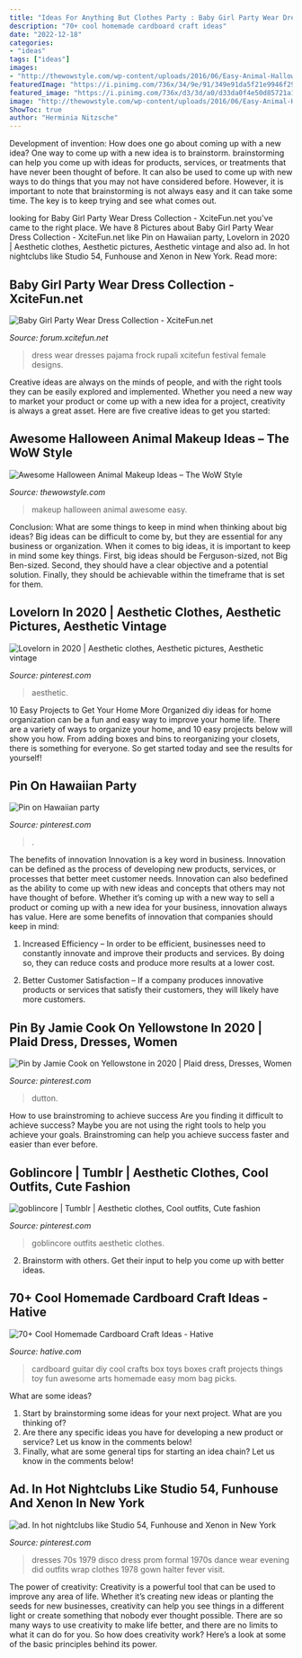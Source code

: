 ```yaml
---
title: "Ideas For Anything But Clothes Party : Baby Girl Party Wear Dress Collection"
description: "70+ cool homemade cardboard craft ideas"
date: "2022-12-18"
categories:
- "ideas"
tags: ["ideas"]
images:
- "http://thewowstyle.com/wp-content/uploads/2016/06/Easy-Animal-Halloween-Makeup.jpg"
featuredImage: "https://i.pinimg.com/736x/34/9e/91/349e91da5f21e9946f29858bfe8416fc.jpg"
featured_image: "https://i.pinimg.com/736x/d3/3d/a0/d33da0f4e50d85721a1697ffe65f784b.jpg"
image: "http://thewowstyle.com/wp-content/uploads/2016/06/Easy-Animal-Halloween-Makeup.jpg"
ShowToc: true
author: "Herminia Nitzsche"
---
```



Development of invention: How does one go about coming up with a new idea?
One way to come up with a new idea is to brainstorm. brainstorming can help you come up with ideas for products, services, or treatments that have never been thought of before. It can also be used to come up with new ways to do things that you may not have considered before. However, it is important to note that brainstorming is not always easy and it can take some time. The key is to keep trying and see what comes out.

	

		
looking for Baby Girl Party Wear Dress Collection - XciteFun.net you've came to the right place. We have 8 Pictures about Baby Girl Party Wear Dress Collection - XciteFun.net like Pin on Hawaiian party, Lovelorn in 2020 | Aesthetic clothes, Aesthetic pictures, Aesthetic vintage and also ad. In hot nightclubs like Studio 54, Funhouse and Xenon in New York. Read more:
		
    
## Baby Girl Party Wear Dress Collection - XciteFun.net

<img loading=lazy src="https://img.xcitefun.net/users/2012/12/311222,xcitefun-baby-girl-party-wear-dress-collection-12.jpg" onerror="this.onerror=null;this.src='https://tse2.mm.bing.net/th?id=OIP.kke2zCcGPV0QRIJ5CFEq3gHaLH&amp;pid=15.1';" alt="Baby Girl Party Wear Dress Collection - XciteFun.net">

_Source: forum.xcitefun.net_

>dress wear dresses pajama frock rupali xcitefun festival female designs. 

	

Creative ideas are always on the minds of people, and with the right tools they can be easily explored and implemented. Whether you need a new way to market your product or come up with a new idea for a project, creativity is always a great asset. Here are five creative ideas to get you started:

    
## Awesome Halloween Animal Makeup Ideas – The WoW Style

<img loading=lazy src="http://thewowstyle.com/wp-content/uploads/2016/06/Easy-Animal-Halloween-Makeup.jpg" onerror="this.onerror=null;this.src='https://tse2.mm.bing.net/th?id=OIP.nNLMtnA0Qpd_bYI-KolzBwHaK3&amp;pid=15.1';" alt="Awesome Halloween Animal Makeup Ideas – The WoW Style">

_Source: thewowstyle.com_

>makeup halloween animal awesome easy. 

	

Conclusion: What are some things to keep in mind when thinking about big ideas?
Big ideas can be difficult to come by, but they are essential for any business or organization. When it comes to big ideas, it is important to keep in mind some key things. First, big ideas should be Ferguson-sized, not Big Ben-sized. Second, they should have a clear objective and a potential solution. Finally, they should be achievable within the timeframe that is set for them.

    
## Lovelorn In 2020 | Aesthetic Clothes, Aesthetic Pictures, Aesthetic Vintage

<img loading=lazy src="https://i.pinimg.com/736x/99/f7/5d/99f75d1c47c6fe4d07c8ece2a8ff72ec.jpg" onerror="this.onerror=null;this.src='https://tse3.mm.bing.net/th?id=OIP.EfmONxR04PkdUEYpnYm87AHaLH&amp;pid=15.1';" alt="Lovelorn in 2020 | Aesthetic clothes, Aesthetic pictures, Aesthetic vintage">

_Source: pinterest.com_

>aesthetic. 

	

10 Easy Projects to Get Your Home More Organized
diy ideas for home organization can be a fun and easy way to improve your home life. There are a variety of ways to organize your home, and 10 easy projects below will show you how. From adding boxes and bins to reorganizing your closets, there is something for everyone. So get started today and see the results for yourself!

    
## Pin On Hawaiian Party

<img loading=lazy src="https://i.pinimg.com/736x/d3/3d/a0/d33da0f4e50d85721a1697ffe65f784b.jpg" onerror="this.onerror=null;this.src='https://tse2.mm.bing.net/th?id=OIP.0kfyyokmUcfLLAljMx-TggHaJ3&amp;pid=15.1';" alt="Pin on Hawaiian party">

_Source: pinterest.com_

>. 

	

The benefits of innovation
Innovation is a key word in business. Innovation can be defined as the process of developing new products, services, or processes that better meet customer needs. Innovation can also bedefined as the ability to come up with new ideas and concepts that others may not have thought of before. Whether it’s coming up with a new way to sell a product or coming up with a new idea for your business, innovation always has value. Here are some benefits of innovation that companies should keep in mind: 
1) Increased Efficiency – In order to be efficient, businesses need to constantly innovate and improve their products and services. By doing so, they can reduce costs and produce more results at a lower cost. 

2) Better Customer Satisfaction – If a company produces innovative products or services that satisfy their customers, they will likely have more customers.

    
## Pin By Jamie Cook On Yellowstone In 2020 | Plaid Dress, Dresses, Women

<img loading=lazy src="https://i.pinimg.com/736x/11/d3/6b/11d36b0f7fc3a1906a9c3f983138d6d9.jpg" onerror="this.onerror=null;this.src='https://tse3.mm.bing.net/th?id=OIP.yxGGci-BzeE5CtJB3CjQiQAAAA&amp;pid=15.1';" alt="Pin by Jamie Cook on Yellowstone in 2020 | Plaid dress, Dresses, Women">

_Source: pinterest.com_

>dutton. 

	

How to use brainstroming to achieve success
Are you finding it difficult to achieve success? Maybe you are not using the right tools to help you achieve your goals. Brainstroming can help you achieve success faster and easier than ever before.

    
## Goblincore | Tumblr | Aesthetic Clothes, Cool Outfits, Cute Fashion

<img loading=lazy src="https://i.pinimg.com/736x/e5/ad/ad/e5adad57b2dad05586fd252a69f3d1aa.jpg" onerror="this.onerror=null;this.src='https://tse1.mm.bing.net/th?id=OIP.VtjjcoFz_odQHYNgde5TIAHaJ3&amp;pid=15.1';" alt="goblincore | Tumblr | Aesthetic clothes, Cool outfits, Cute fashion">

_Source: pinterest.com_

>goblincore outfits aesthetic clothes. 

	

2. Brainstorm with others. Get their input to help you come up with better ideas.

    
## 70+ Cool Homemade Cardboard Craft Ideas - Hative

<img loading=lazy src="https://hative.com/wp-content/uploads/2014/04/cardboard-crafts/3-diy-cardboard-guitar.jpg" onerror="this.onerror=null;this.src='https://tse4.mm.bing.net/th?id=OIP.4GTcjW7jxPBf6ek8VoEF3wHaJ1&amp;pid=15.1';" alt="70+ Cool Homemade Cardboard Craft Ideas - Hative">

_Source: hative.com_

>cardboard guitar diy cool crafts box toys boxes craft projects things toy fun awesome arts homemade easy mom bag picks. 

	

What are some ideas?
1. Start by brainstorming some ideas for your next project. What are you thinking of?
2. Are there any specific ideas you have for developing a new product or service? Let us know in the comments below!
3. Finally, what are some general tips for starting an idea chain? Let us know in the comments below!

    
## Ad. In Hot Nightclubs Like Studio 54, Funhouse And Xenon In New York

<img loading=lazy src="https://i.pinimg.com/736x/34/9e/91/349e91da5f21e9946f29858bfe8416fc.jpg" onerror="this.onerror=null;this.src='https://tse4.mm.bing.net/th?id=OIP.ozQXi1nfd_92JP7eq87s0gHaO4&amp;pid=15.1';" alt="ad. In hot nightclubs like Studio 54, Funhouse and Xenon in New York">

_Source: pinterest.com_

>dresses 70s 1979 disco dress prom formal 1970s dance wear evening did outfits wrap clothes 1978 gown halter fever visit. 

	

The power of creativity:
Creativity is a powerful tool that can be used to improve any area of life. Whether it’s creating new ideas or planting the seeds for new businesses, creativity can help you see things in a different light or create something that nobody ever thought possible. There are so many ways to use creativity to make life better, and there are no limits to what it can do for you. So how does creativity work? Here’s a look at some of the basic principles behind its power.

